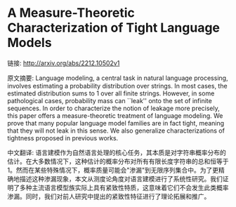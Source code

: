 # A Measure-Theoretic Characterization of Tight Language Models

链接: http://arxiv.org/abs/2212.10502v1

原文摘要:
Language modeling, a central task in natural language processing, involves
estimating a probability distribution over strings. In most cases, the
estimated distribution sums to 1 over all finite strings. However, in some
pathological cases, probability mass can ``leak'' onto the set of infinite
sequences. In order to characterize the notion of leakage more precisely, this
paper offers a measure-theoretic treatment of language modeling. We prove that
many popular language model families are in fact tight, meaning that they will
not leak in this sense. We also generalize characterizations of tightness
proposed in previous works.

中文翻译:
语言建模作为自然语言处理的核心任务，其本质是对字符串概率分布的估计。在大多数情况下，这种估计的概率分布对所有有限长度字符串的总和恒等于1。然而在某些特殊情况下，概率质量可能会"渗漏"到无限序列集合中。为了更精确地描述这种渗漏现象，本文从测度论角度对语言建模进行了系统性研究。我们证明了多种主流语言模型族实际上具有紧致性特质，这意味着它们不会发生此类概率渗漏。同时，我们对前人研究中提出的紧致性特征进行了理论拓展和推广。
